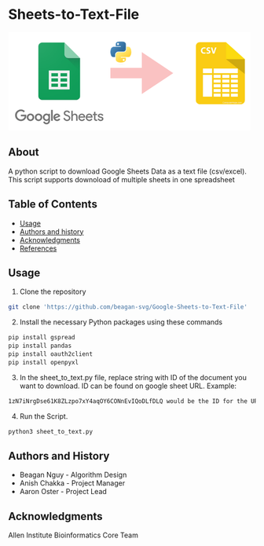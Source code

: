 Sheets-to-Text-File
=================================================
![cover](images/sheet_to_text.png)

## About
A python script to download Google Sheets Data as a text file (csv/excel). This script supports downoload of multiple sheets in one spreadsheet

Table of Contents
-----------------
* [Usage](#usage)
* [Authors and history](#authors-and-history)
* [Acknowledgments](#acknowledgments)
* [References](#references)

## Usage
1. Clone the repository
```bash
git clone 'https://github.com/beagan-svg/Google-Sheets-to-Text-File'
```
2. Install the necessary Python packages using these commands
```bash
pip install gspread
pip install pandas
pip install oauth2client
pip install openpyxl
```
3. In the sheet_to_text.py file, replace string with ID of the document you want to download. ID can be found on google sheet URL.
Example:
```bash
1zN7iNrgDse61K8ZLzpo7xY4aqOY6CONnEvIQoDLfDLQ would be the ID for the URL: https://docs.google.com/spreadsheets/d/1zN7iNrgDse61K8ZLzpo7xY4aqOY6CONnEvIQoDLfDLQ/
```
4. Run the Script.
```bash
python3 sheet_to_text.py
``` 
## Authors and History

* Beagan Nguy - Algorithm Design
* Anish Chakka - Project Manager
* Aaron Oster - Project Lead

## Acknowledgments

Allen Institute Bioinformatics Core Team

